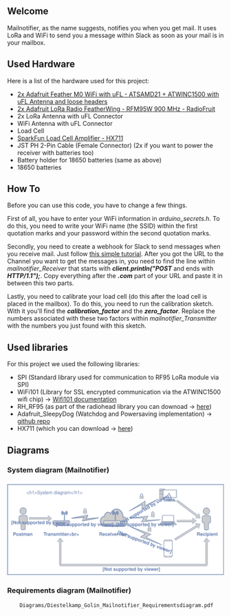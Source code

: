 ## Welcome

Mailnotifier, as the name suggests, notifies you when you get mail. It uses LoRa and WiFi to send you a message within Slack as soon as your mail is in your mailbox.

## Used Hardware

Here is a list of the hardware used for this project:
- [2x Adafruit Feather M0 WiFi with uFL - ATSAMD21 + ATWINC1500 with uFL Antenna and loose headers](https://www.adafruit.com/product/3061)
- [2x Adafruit LoRa Radio FeatherWing - RFM95W 900 MHz - RadioFruit](https://www.adafruit.com/product/3231)
- 2x LoRa Antenna with uFL Connector
- WiFi Antenna with uFL Connector
- Load Cell  
- [SparkFun Load Cell Amplifier - HX711](https://www.sparkfun.com/products/13879)
- JST PH 2-Pin Cable (Female Connector) (2x if you want to power the receiver with batteries too)
- Battery holder for 18650 batteries (same as above)
- 18650 batteries

## How To

Before you can use this code, you have to change a few things.

First of all, you have to enter your WiFi information in *arduino_secrets.h*. To do this, you need to write your WiFi name (the SSID) within the first quotation marks and your password within the second quotation marks.

Secondly, you need to create a webhook for Slack to send messages when you receive mail. Just follow [this simple tutorial](https://api.slack.com/incoming-webhooks). After you got the URL to the Channel you want to get the messages in, you need to find the line within *mailnotifier_Receiver* that starts with **_client.println("POST_** and ends with **_HTTP/1.1");_**. Copy everything after the **_.com_** part of your URL and paste it in between this two parts.

Lastly, you need to calibrate your load cell (do this after the load cell is placed in the mailbox). To do this, you need to run the calibration sketch. With it you'll find the **_calibration_factor_** and the **_zero_factor_**. Replace the numbers associated with these two factors within *mailnotifier_Transmitter* with the numbers you just found with this sketch.

## Used libraries

For this project we used the following libraries:
- SPI (Standard library used for communication to RF95 LoRa module via SPI)
- WiFi101 (Library for SSL encrypted communication via the ATWINC1500 wifi chip) ->
[Wifi101 documentation](https://www.arduino.cc/en/Reference/WiFi101)
- RH_RF95 (as part of the radiohead library you can downoad -> [here](https://github.com/adafruit/RadioHead))
- Adafruit_SleepyDog (Watchdog and Powersaving implementation) -> [github repo](https://github.com/adafruit/Adafruit_SleepyDog)
- HX711 (which you can download -> [here](https://github.com/bogde/HX711))

## Diagrams

### System diagram (Mailnotifier)
![System diagram](Diagrams/SystemDiagram.svg "System diagram")

### Requirements diagram (Mailnotifier)
```pdf
	Diagrams/Diestelkamp_Golin_Mailnotifier_Requirementsdiagram.pdf
```
